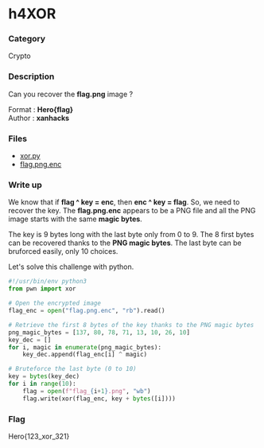# h4XOR

### Category

Crypto

### Description

Can you recover the **flag.png** image ?

Format : **Hero{flag}**<br>
Author : **xanhacks**

### Files

- [xor.py](xor.py)
- [flag.png.enc](flag.png.enc)

### Write up

We know that if **flag ^ key = enc**, then **enc ^ key = flag**. So, we need to recover the key.
The **flag.png.enc** appears to be a PNG file and all the PNG image starts with the same **magic bytes**.

The key is 9 bytes long with the last byte only from 0 to 9. The 8 first bytes can be recovered thanks to the **PNG magic bytes**.
The last byte can be bruforced easily, only 10 choices.

Let's solve this challenge with python.

```python
#!/usr/bin/env python3
from pwn import xor

# Open the encrypted image
flag_enc = open("flag.png.enc", "rb").read()

# Retrieve the first 8 bytes of the key thanks to the PNG magic bytes
png_magic_bytes = [137, 80, 78, 71, 13, 10, 26, 10]
key_dec = []
for i, magic in enumerate(png_magic_bytes):
    key_dec.append(flag_enc[i] ^ magic)

# Bruteforce the last byte (0 to 10)
key = bytes(key_dec)
for i in range(10):
    flag = open(f"flag_{i+1}.png", "wb")
    flag.write(xor(flag_enc, key + bytes([i])))
```

### Flag

Hero{123_xor_321}